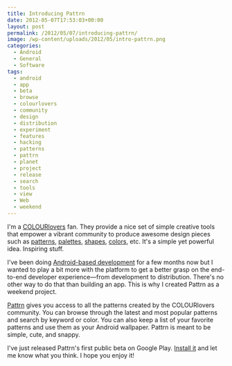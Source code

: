 ```yaml
---
title: Introducing Pattrn
date: 2012-05-07T17:53:03+00:00
layout: post
permalink: /2012/05/07/introducing-pattrn/
image: /wp-content/uploads/2012/05/intro-pattrn.png
categories:
  - Android
  - General
  - Software
tags:
  - android
  - app
  - beta
  - browse
  - colourlovers
  - community
  - design
  - distribution
  - experiment
  - features
  - hacking
  - patterns
  - pattrn
  - planet
  - project
  - release
  - search
  - tools
  - view
  - Web
  - weekend
---
```

I'm a [COLOURlovers](http://colourlovers.com) fan. They provide a nice set of
simple creative tools that empower a vibrant community to produce awesome
design pieces such as [patterns](http://www.colourlovers.com/patterns),
[palettes](http://www.colourlovers.com/palettes),
[shapes](http://www.colourlovers.com/shapes),
[colors](http://www.colourlovers.com/colors), etc. It's a simple yet powerful
idea. Inspiring stuff.

I've been doing [Android-based
development](http://lucasr.org/2011/11/15/native-ui-for-firefox-on-android/)
for a few months now but I wanted to play a bit more with the platform to get a
better grasp on the end-to-end developer experience—from development to
distribution. There's no other way to do that than building an app. This is why
I created Pattrn as a weekend project.

[Pattrn](https://play.google.com/store/apps/details?id=org.lucasr.pattrn) gives
you access to all the patterns created by the COLOURlovers community. You can
browse through the latest and most popular patterns and search by keyword or
color. You can also keep a list of your favorite patterns and use them as your
Android wallpaper. Pattrn is meant to be simple, cute, and snappy.

I've just released Pattrn's first public beta on Google Play. [Install
it](https://play.google.com/store/apps/details?id=org.lucasr.pattrn) and let me
know what you think. I hope you enjoy it!
